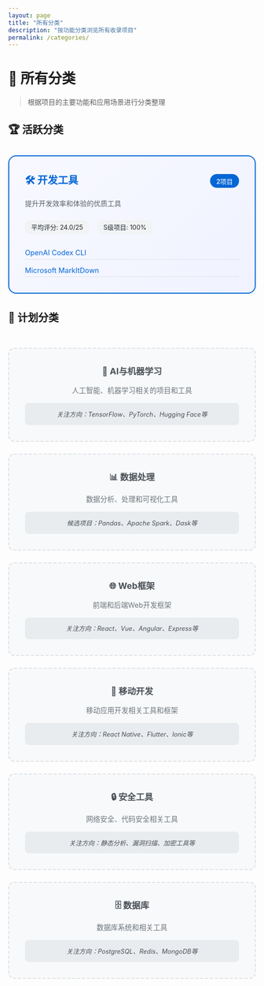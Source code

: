 ```yaml
---
layout: page
title: "所有分类"
description: "按功能分类浏览所有收录项目"
permalink: /categories/
---
```


# 📂 所有分类

> 根据项目的主要功能和应用场景进行分类整理

## 🏆 活跃分类

<div class="categories-grid">
  <div class="category-card active">
    <div class="category-header">
      <h3><a href="development-tools/">🛠️ 开发工具</a></h3>
      <span class="project-count">2项目</span>
    </div>
    <p class="category-desc">提升开发效率和体验的优质工具</p>
    <div class="category-stats">
      <span class="stat">平均评分: 24.0/25</span>
      <span class="stat">S级项目: 100%</span>
    </div>
    <div class="featured-projects">
      <a href="development-tools/openai-codex.html" class="featured-link">OpenAI Codex CLI</a>
      <a href="development-tools/markitdown.html" class="featured-link">Microsoft MarkItDown</a>
    </div>
  </div>
</div>

## 🔄 计划分类

<div class="planned-categories-grid">
  <div class="planned-category">
    <h4>🤖 AI与机器学习</h4>
    <p>人工智能、机器学习相关的项目和工具</p>
    <div class="planning-note">关注方向：TensorFlow、PyTorch、Hugging Face等</div>
  </div>
  
  <div class="planned-category">
    <h4>📊 数据处理</h4>
    <p>数据分析、处理和可视化工具</p>
    <div class="planning-note">候选项目：Pandas、Apache Spark、Dask等</div>
  </div>
  
  <div class="planned-category">
    <h4>🌐 Web框架</h4>
    <p>前端和后端Web开发框架</p>
    <div class="planning-note">关注方向：React、Vue、Angular、Express等</div>
  </div>
  
  <div class="planned-category">
    <h4>📱 移动开发</h4>
    <p>移动应用开发相关工具和框架</p>
    <div class="planning-note">关注方向：React Native、Flutter、Ionic等</div>
  </div>
  
  <div class="planned-category">
    <h4>🔒 安全工具</h4>
    <p>网络安全、代码安全相关工具</p>
    <div class="planning-note">关注方向：静态分析、漏洞扫描、加密工具等</div>
  </div>
  
  <div class="planned-category">
    <h4>🗄️ 数据库</h4>
    <p>数据库系统和相关工具</p>
    <div class="planning-note">关注方向：PostgreSQL、Redis、MongoDB等</div>
  </div>
</div>

<style>
.categories-grid {
  display: grid;
  grid-template-columns: repeat(auto-fit, minmax(400px, 1fr));
  gap: 2rem;
  margin: 2rem 0;
}

.category-card {
  border: 2px solid #e1e4e8;
  border-radius: 16px;
  padding: 2rem;
  background: white;
  transition: all 0.3s ease;
}

.category-card.active {
  border-color: #0366d6;
  background: linear-gradient(135deg, #f8f9ff 0%, #f0f2ff 100%);
}

.category-card:hover {
  box-shadow: 0 8px 25px rgba(0,0,0,0.1);
  transform: translateY(-5px);
}

.category-header {
  display: flex;
  justify-content: space-between;
  align-items: center;
  margin-bottom: 1rem;
}

.category-header h3 {
  margin: 0;
  font-size: 1.3rem;
}

.category-header a {
  color: #0366d6;
  text-decoration: none;
}

.project-count {
  background: #0366d6;
  color: white;
  padding: 0.3rem 0.8rem;
  border-radius: 15px;
  font-size: 0.8rem;
  font-weight: 500;
}

.category-desc {
  color: #586069;
  margin-bottom: 1.5rem;
  line-height: 1.5;
}

.category-stats {
  display: flex;
  gap: 1rem;
  margin-bottom: 1.5rem;
  flex-wrap: wrap;
}

.stat {
  background: #f1f3f4;
  padding: 0.3rem 0.8rem;
  border-radius: 12px;
  font-size: 0.8rem;
  color: #24292e;
}

.featured-projects {
  display: flex;
  flex-direction: column;
  gap: 0.5rem;
}

.featured-link {
  color: #0366d6;
  text-decoration: none;
  font-size: 0.9rem;
  padding: 0.3rem 0;
  border-bottom: 1px solid #e1e4e8;
}

.featured-link:hover {
  text-decoration: underline;
}

.planned-categories-grid {
  display: grid;
  grid-template-columns: repeat(auto-fit, minmax(280px, 1fr));
  gap: 1.5rem;
  margin: 3rem 0;
}

.planned-category {
  border: 2px dashed #dee2e6;
  border-radius: 12px;
  padding: 2rem;
  background: #f8f9fa;
  text-align: center;
}

.planned-category h4 {
  margin: 0 0 1rem 0;
  color: #495057;
  font-size: 1.1rem;
}

.planned-category p {
  color: #6c757d;
  margin-bottom: 1rem;
  font-size: 0.9rem;
}

.planning-note {
  background: #e9ecef;
  padding: 0.8rem;
  border-radius: 8px;
  color: #495057;
  font-size: 0.8rem;
  font-style: italic;
}
</style>